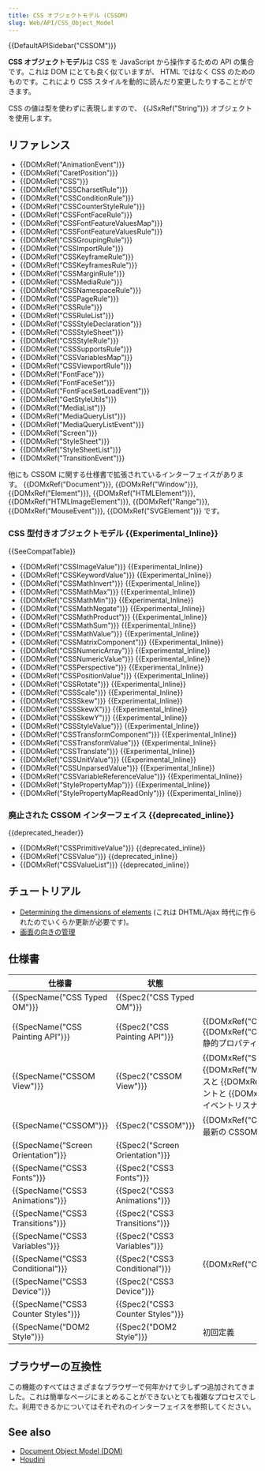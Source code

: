 ```yaml
---
title: CSS オブジェクトモデル (CSSOM)
slug: Web/API/CSS_Object_Model
---
```

{{DefaultAPISidebar("CSSOM")}}

**CSS オブジェクトモデル**は CSS を JavaScript から操作するための API の集合です。これは DOM にとても良く似ていますが、 HTML ではなく CSS のためのものです。これにより CSS スタイルを動的に読んだり変更したりすることができます。

CSS の値は型を使わずに表現しますので、 {{JSxRef("String")}} オブジェクトを使用します。

## リファレンス

- {{DOMxRef("AnimationEvent")}}
- {{DOMxRef("CaretPosition")}}
- {{DOMxRef("CSS")}}
- {{DOMxRef("CSSCharsetRule")}}
- {{DOMxRef("CSSConditionRule")}}
- {{DOMxRef("CSSCounterStyleRule")}}
- {{DOMxRef("CSSFontFaceRule")}}
- {{DOMxRef("CSSFontFeatureValuesMap")}}
- {{DOMxRef("CSSFontFeatureValuesRule")}}
- {{DOMxRef("CSSGroupingRule")}}
- {{DOMxRef("CSSImportRule")}}
- {{DOMxRef("CSSKeyframeRule")}}
- {{DOMxRef("CSSKeyframesRule")}}
- {{DOMxRef("CSSMarginRule")}}
- {{DOMxRef("CSSMediaRule")}}
- {{DOMxRef("CSSNamespaceRule")}}
- {{DOMxRef("CSSPageRule")}}
- {{DOMxRef("CSSRule")}}
- {{DOMxRef("CSSRuleList")}}
- {{DOMxRef("CSSStyleDeclaration")}}
- {{DOMxRef("CSSStyleSheet")}}
- {{DOMxRef("CSSStyleRule")}}
- {{DOMxRef("CSSSupportsRule")}}
- {{DOMxRef("CSSVariablesMap")}}
- {{DOMxRef("CSSViewportRule")}}
- {{DOMxRef("FontFace")}}
- {{DOMxRef("FontFaceSet")}}
- {{DOMxRef("FontFaceSetLoadEvent")}}
- {{DOMxRef("GetStyleUtils")}}
- {{DOMxRef("MediaList")}}
- {{DOMxRef("MediaQueryList")}}
- {{DOMxRef("MediaQueryListEvent")}}
- {{DOMxRef("Screen")}}
- {{DOMxRef("StyleSheet")}}
- {{DOMxRef("StyleSheetList")}}
- {{DOMxRef("TransitionEvent")}}

他にも CSSOM に関する仕様書で拡張されているインターフェイスがあります。 {{DOMxRef("Document")}}, {{DOMxRef("Window")}}, {{DOMxRef("Element")}}, {{DOMxRef("HTMLElement")}}, {{DOMxRef("HTMLImageElement")}}, {{DOMxRef("Range")}}, {{DOMxRef("MouseEvent")}}, {{DOMxRef("SVGElement")}} です。

### CSS 型付きオブジェクトモデル {{Experimental_Inline}}

{{SeeCompatTable}}

- {{DOMxRef("CSSImageValue")}} {{Experimental_Inline}}
- {{DOMxRef("CSSKeywordValue")}} {{Experimental_Inline}}
- {{DOMxRef("CSSMathInvert")}} {{Experimental_Inline}}
- {{DOMxRef("CSSMathMax")}} {{Experimental_Inline}}
- {{DOMxRef("CSSMathMin")}} {{Experimental_Inline}}
- {{DOMxRef("CSSMathNegate")}} {{Experimental_Inline}}
- {{DOMxRef("CSSMathProduct")}} {{Experimental_Inline}}
- {{DOMxRef("CSSMathSum")}} {{Experimental_Inline}}
- {{DOMxRef("CSSMathValue")}} {{Experimental_Inline}}
- {{DOMxRef("CSSMatrixComponent")}} {{Experimental_Inline}}
- {{DOMxRef("CSSNumericArray")}} {{Experimental_Inline}}
- {{DOMxRef("CSSNumericValue")}} {{Experimental_Inline}}
- {{DOMxRef("CSSPerspective")}} {{Experimental_Inline}}
- {{DOMxRef("CSSPositionValue")}} {{Experimental_Inline}}
- {{DOMxRef("CSSRotate")}} {{Experimental_Inline}}
- {{DOMxRef("CSSScale")}} {{Experimental_Inline}}
- {{DOMxRef("CSSSkew")}} {{Experimental_Inline}}
- {{DOMxRef("CSSSkewX")}} {{Experimental_Inline}}
- {{DOMxRef("CSSSkewY")}} {{Experimental_Inline}}
- {{DOMxRef("CSSStyleValue")}} {{Experimental_Inline}}
- {{DOMxRef("CSSTransformComponent")}} {{Experimental_Inline}}
- {{DOMxRef("CSSTransformValue")}} {{Experimental_Inline}}
- {{DOMxRef("CSSTranslate")}} {{Experimental_Inline}}
- {{DOMxRef("CSSUnitValue")}} {{Experimental_Inline}}
- {{DOMxRef("CSSUnparsedValue")}} {{Experimental_Inline}}
- {{DOMxRef("CSSVariableReferenceValue")}} {{Experimental_Inline}}
- {{DOMxRef("StylePropertyMap")}} {{Experimental_Inline}}
- {{DOMxRef("StylePropertyMapReadOnly")}} {{Experimental_Inline}}

### 廃止された CSSOM インターフェイス {{deprecated_inline}}

{{deprecated_header}}

- {{DOMxRef("CSSPrimitiveValue")}} {{deprecated_inline}}
- {{DOMxRef("CSSValue")}} {{deprecated_inline}}
- {{DOMxRef("CSSValueList")}} {{deprecated_inline}}

## チュートリアル

- [Determining the dimensions of elements](/ja/docs/Web/API/CSS_Object_Model/Determining_the_dimensions_of_elements) (これは DHTML/Ajax 時代に作られたのでいくらか更新が必要です)。
- [画面の向きの管理](/ja/docs/Web/API/CSS_Object_Model/Managing_screen_orientation)

## 仕様書

| 仕様書                                           | 状態                                         | 備考                                                                                                                                                                                                                              |
| ------------------------------------------------ | -------------------------------------------- | --------------------------------------------------------------------------------------------------------------------------------------------------------------------------------------------------------------------------------- |
| {{SpecName("CSS Typed OM")}}             | {{Spec2("CSS Typed OM")}}             |                                                                                                                                                                                                                                   |
| {{SpecName("CSS Painting API")}}     | {{Spec2("CSS Painting API")}}     | {{DOMxRef("CSS")}} インターフェイスを {{DOMxRef("CSS.paintWorklet","paintWorklet")}} 静的プロパティで拡張。                                                                                                   |
| {{SpecName("CSSOM View")}}             | {{Spec2("CSSOM View")}}             | {{DOMxRef("Screen")}} および {{DOMxRef("MediaQueryList")}} インターフェイスと {{DOMxRef("MediaQueryListEvent")}} イベントと {{DOMxRef("MediaQueryListListener")}} イベントリスナーを定義。 |
| {{SpecName("CSSOM")}}                     | {{Spec2("CSSOM")}}                     | {{DOMxRef("CSS")}} インターフェイスを拡張し、最新の CSSOM 仕様書の基礎を提供。                                                                                                                                              |
| {{SpecName("Screen Orientation")}}     | {{Spec2("Screen Orientation")}}     |                                                                                                                                                                                                                                   |
| {{SpecName("CSS3 Fonts")}}             | {{Spec2("CSS3 Fonts")}}             |                                                                                                                                                                                                                                   |
| {{SpecName("CSS3 Animations")}}         | {{Spec2("CSS3 Animations")}}         |                                                                                                                                                                                                                                   |
| {{SpecName("CSS3 Transitions")}}     | {{Spec2("CSS3 Transitions")}}     |                                                                                                                                                                                                                                   |
| {{SpecName("CSS3 Variables")}}         | {{Spec2("CSS3 Variables")}}         |                                                                                                                                                                                                                                   |
| {{SpecName("CSS3 Conditional")}}     | {{Spec2("CSS3 Conditional")}}     | {{DOMxRef("CSS")}} インターフェイスを定義。                                                                                                                                                                                 |
| {{SpecName("CSS3 Device")}}             | {{Spec2("CSS3 Device")}}             |                                                                                                                                                                                                                                   |
| {{SpecName("CSS3 Counter Styles")}} | {{Spec2("CSS3 Counter Styles")}} |                                                                                                                                                                                                                                   |
| {{SpecName("DOM2 Style")}}             | {{Spec2("DOM2 Style")}}             | 初回定義                                                                                                                                                                                                                          |

## ブラウザーの互換性

この機能のすべてはさまざまなブラウザーで何年かけて少しずつ追加されてきました。これは簡単なページにまとめることができないとても複雑なプロセスでした。利用できるかについてはそれぞれのインターフェイスを参照してください。

## See also

- [Document Object Model (DOM)](/ja/docs/Web/API/Document_Object_Model)
- [Houdini](/ja/docs/Web/Houdini/)
